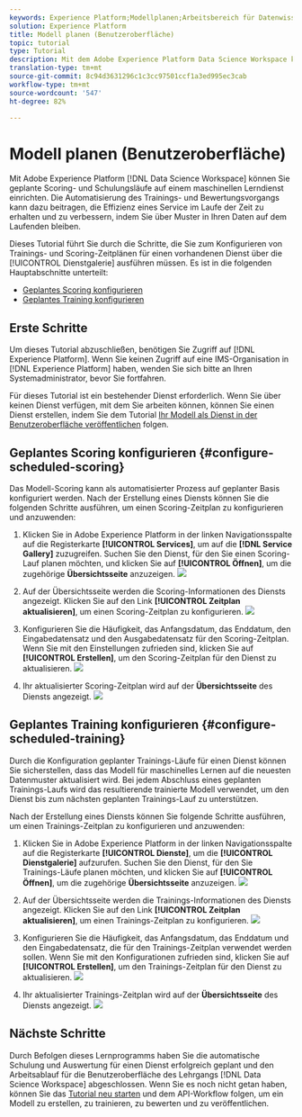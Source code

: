 ```yaml
---
keywords: Experience Platform;Modellplanen;Arbeitsbereich für Datenwissenschaften;beliebte Themen;Planen der Punktzahl;Planen der Schulung
solution: Experience Platform
title: Modell planen (Benutzeroberfläche)
topic: tutorial
type: Tutorial
description: Mit dem Adobe Experience Platform Data Science Workspace können Sie planmäßige Scoring- und Schulungsabläufe auf einem maschinellen Lerndienst einrichten. Die Automatisierung des Trainings- und Bewertungsvorgangs kann dazu beitragen, die Effizienz eines Service im Laufe der Zeit zu erhalten und zu verbessern, indem Sie über Muster in Ihren Daten auf dem Laufenden bleiben.
translation-type: tm+mt
source-git-commit: 8c94d3631296c1c3cc97501ccf1a3ed995ec3cab
workflow-type: tm+mt
source-wordcount: '547'
ht-degree: 82%

---
```



# Modell planen (Benutzeroberfläche)

Mit Adobe Experience Platform [!DNL Data Science Workspace] können Sie geplante Scoring- und Schulungsläufe auf einem maschinellen Lerndienst einrichten. Die Automatisierung des Trainings- und Bewertungsvorgangs kann dazu beitragen, die Effizienz eines Service im Laufe der Zeit zu erhalten und zu verbessern, indem Sie über Muster in Ihren Daten auf dem Laufenden bleiben.

Dieses Tutorial führt Sie durch die Schritte, die Sie zum Konfigurieren von Trainings- und Scoring-Zeitplänen für einen vorhandenen Dienst über die [!UICONTROL Dienstgalerie] ausführen müssen. Es ist in die folgenden Hauptabschnitte unterteilt:

- [Geplantes Scoring konfigurieren](#configure-scheduled-scoring)
- [Geplantes Training konfigurieren](#configure-scheduled-training)

## Erste Schritte

Um dieses Tutorial abzuschließen, benötigen Sie Zugriff auf [!DNL Experience Platform]. Wenn Sie keinen Zugriff auf eine IMS-Organisation in [!DNL Experience Platform] haben, wenden Sie sich bitte an Ihren Systemadministrator, bevor Sie fortfahren.

Für dieses Tutorial ist ein bestehender Dienst erforderlich. Wenn Sie über keinen Dienst verfügen, mit dem Sie arbeiten können, können Sie einen Dienst erstellen, indem Sie dem Tutorial [Ihr Modell als Dienst in der Benutzeroberfläche veröffentlichen](./publish-model-service-ui.md) folgen.

## Geplantes Scoring konfigurieren {#configure-scheduled-scoring}

Das Modell-Scoring kann als automatisierter Prozess auf geplanter Basis konfiguriert werden. Nach der Erstellung eines Diensts können Sie die folgenden Schritte ausführen, um einen Scoring-Zeitplan zu konfigurieren und anzuwenden:

1. Klicken Sie in Adobe Experience Platform in der linken Navigationsspalte auf die Registerkarte **[!UICONTROL Services]**, um auf die **[!DNL Service Gallery]** zuzugreifen. Suchen Sie den Dienst, für den Sie einen Scoring-Lauf planen möchten, und klicken Sie auf **[!UICONTROL Öffnen]**, um die zugehörige **Übersichtsseite** anzuzeigen.
   ![](../images/models-recipes/schedule/click_to_open.png)

2. Auf der Übersichtsseite werden die Scoring-Informationen des Diensts angezeigt. Klicken Sie auf den Link **[!UICONTROL Zeitplan aktualisieren]**, um einen Scoring-Zeitplan zu konfigurieren.
   ![](../images/models-recipes/schedule/service_overview_score.png)

3. Konfigurieren Sie die Häufigkeit, das Anfangsdatum, das Enddatum, den Eingabedatensatz und den Ausgabedatensatz für den Scoring-Zeitplan. Wenn Sie mit den Einstellungen zufrieden sind, klicken Sie auf **[!UICONTROL Erstellen]**, um den Scoring-Zeitplan für den Dienst zu aktualisieren.
   ![](../images/models-recipes/schedule/14_configure_scoring_schedule.png)

4. Ihr aktualisierter Scoring-Zeitplan wird auf der **Übersichtsseite** des Diensts angezeigt.
   ![](../images/models-recipes/schedule/service_with_scoring_schedule.png)


## Geplantes Training konfigurieren  {#configure-scheduled-training}

Durch die Konfiguration geplanter Trainings-Läufe für einen Dienst können Sie sicherstellen, dass das Modell für maschinelles Lernen auf die neuesten Datenmuster aktualisiert wird. Bei jedem Abschluss eines geplanten Trainings-Laufs wird das resultierende trainierte Modell verwendet, um den Dienst bis zum nächsten geplanten Trainings-Lauf zu unterstützen.

Nach der Erstellung eines Diensts können Sie folgende Schritte ausführen, um einen Trainings-Zeitplan zu konfigurieren und anzuwenden:

1. Klicken Sie in Adobe Experience Platform in der linken Navigationsspalte auf die Registerkarte **[!UICONTROL Dienste]**, um die **[!UICONTROL Dienstgalerie]** aufzurufen. Suchen Sie den Dienst, für den Sie Trainings-Läufe planen möchten, und klicken Sie auf **[!UICONTROL Öffnen]**, um die zugehörige **Übersichtsseite** anzuzeigen.
   ![](../images/models-recipes/schedule/click_to_open.png)

2. Auf der Übersichtsseite werden die Trainings-Informationen des Diensts angezeigt. Klicken Sie auf den Link **[!UICONTROL Zeitplan aktualisieren]**, um einen Trainings-Zeitplan zu konfigurieren.
   ![](../images/models-recipes/schedule/service_overview_train.png)

3. Konfigurieren Sie die Häufigkeit, das Anfangsdatum, das Enddatum und den Eingabedatensatz, die für den Trainings-Zeitplan verwendet werden sollen. Wenn Sie mit den Konfigurationen zufrieden sind, klicken Sie auf **[!UICONTROL Erstellen]**, um den Trainings-Zeitplan für den Dienst zu aktualisieren.
   ![](../images/models-recipes/schedule/12_configure_training_schedule.png)

4. Ihr aktualisierter Trainings-Zeitplan wird auf der **Übersichtsseite** des Diensts angezeigt.
   ![](../images/models-recipes/schedule/service_with_training_schedule.png)

## Nächste Schritte

Durch Befolgen dieses Lernprogramms haben Sie die automatische Schulung und Auswertung für einen Dienst erfolgreich geplant und den Arbeitsablauf für die Benutzeroberfläche des Lehrgangs [!DNL Data Science Workspace] abgeschlossen. Wenn Sie es noch nicht getan haben, können Sie das [Tutorial neu starten](./create-retails-sales-dataset.md) und dem API-Workflow folgen, um ein Modell zu erstellen, zu trainieren, zu bewerten und zu veröffentlichen.
